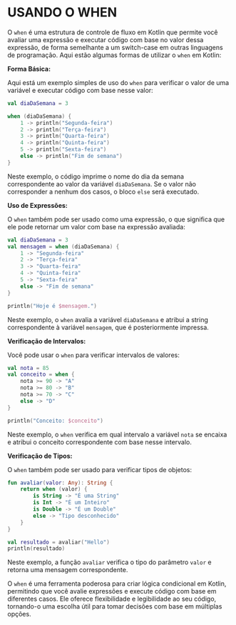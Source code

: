 # USANDO O WHEN
O `when` é uma estrutura de controle de fluxo em Kotlin que permite você avaliar uma expressão e executar código com base no valor dessa expressão, de forma semelhante a um switch-case em outras linguagens de programação. Aqui estão algumas formas de utilizar o `when` em Kotlin:

**Forma Básica:**

Aqui está um exemplo simples de uso do `when` para verificar o valor de uma variável e executar código com base nesse valor:

```kotlin
val diaDaSemana = 3

when (diaDaSemana) {
    1 -> println("Segunda-feira")
    2 -> println("Terça-feira")
    3 -> println("Quarta-feira")
    4 -> println("Quinta-feira")
    5 -> println("Sexta-feira")
    else -> println("Fim de semana")
}
```

Neste exemplo, o código imprime o nome do dia da semana correspondente ao valor da variável `diaDaSemana`. Se o valor não corresponder a nenhum dos casos, o bloco `else` será executado.

**Uso de Expressões:**

O `when` também pode ser usado como uma expressão, o que significa que ele pode retornar um valor com base na expressão avaliada:

```kotlin
val diaDaSemana = 3
val mensagem = when (diaDaSemana) {
    1 -> "Segunda-feira"
    2 -> "Terça-feira"
    3 -> "Quarta-feira"
    4 -> "Quinta-feira"
    5 -> "Sexta-feira"
    else -> "Fim de semana"
}

println("Hoje é $mensagem.")
```

Neste exemplo, o `when` avalia a variável `diaDaSemana` e atribui a string correspondente à variável `mensagem`, que é posteriormente impressa.

**Verificação de Intervalos:**

Você pode usar o `when` para verificar intervalos de valores:

```kotlin
val nota = 85
val conceito = when {
    nota >= 90 -> "A"
    nota >= 80 -> "B"
    nota >= 70 -> "C"
    else -> "D"
}

println("Conceito: $conceito")
```

Neste exemplo, o `when` verifica em qual intervalo a variável `nota` se encaixa e atribui o conceito correspondente com base nesse intervalo.

**Verificação de Tipos:**

O `when` também pode ser usado para verificar tipos de objetos:

```kotlin
fun avaliar(valor: Any): String {
    return when (valor) {
        is String -> "É uma String"
        is Int -> "É um Inteiro"
        is Double -> "É um Double"
        else -> "Tipo desconhecido"
    }
}

val resultado = avaliar("Hello")
println(resultado)
```

Neste exemplo, a função `avaliar` verifica o tipo do parâmetro `valor` e retorna uma mensagem correspondente.

O `when` é uma ferramenta poderosa para criar lógica condicional em Kotlin, permitindo que você avalie expressões e execute código com base em diferentes casos. Ele oferece flexibilidade e legibilidade ao seu código, tornando-o uma escolha útil para tomar decisões com base em múltiplas opções.